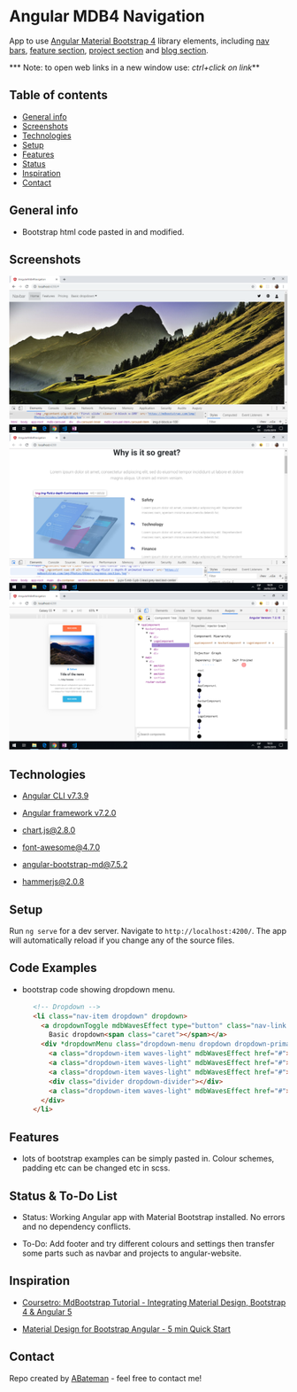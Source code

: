 # Angular MDB4 Navigation

App to use [Angular Material Bootstrap 4](https://mdbootstrap.com/docs/angular/) library elements, including [nav bars](https://mdbootstrap.com/docs/angular/navigation/navbar/), [feature section](https://mdbootstrap.com/docs/angular/sections/features/), [project section](https://mdbootstrap.com/docs/angular/sections/projects/) and [blog section](https://mdbootstrap.com/docs/angular/sections/blog/).

*** Note: to open web links in a new window use: _ctrl+click on link_**

## Table of contents

* [General info](#general-info)
* [Screenshots](#screenshots)
* [Technologies](#technologies)
* [Setup](#setup)
* [Features](#features)
* [Status](#status)
* [Inspiration](#inspiration)
* [Contact](#contact)

## General info

* Bootstrap html code pasted in and modified.

## Screenshots

![Example screenshot](./img/carousel.png)
![Example screenshot](./img/feature-section.png)
![Example screenshot](./img/blog-smallscreen.png)

## Technologies

* [Angular CLI v7.3.9](https://github.com/angular/angular-cli)

* [Angular framework v7.2.0](https://angular.io/)

* [chart.js@2.8.0](https://www.npmjs.com/package/chart.js?activeTab=readme)

* [font-awesome@4.7.0](https://www.npmjs.com/package/font-awesome)

* [angular-bootstrap-md@7.5.2](https://www.npmjs.com/package/angular-bootstrap-md)

* [hammerjs@2.0.8](https://www.npmjs.com/package/hammerjs)

## Setup

Run `ng serve` for a dev server. Navigate to `http://localhost:4200/`. The app will automatically reload if you change any of the source files.

## Code Examples

* bootstrap code showing dropdown menu.

```html
      <!-- Dropdown -->
      <li class="nav-item dropdown" dropdown>
        <a dropdownToggle mdbWavesEffect type="button" class="nav-link dropdown-toggle waves-light" mdbWavesEffect>
          Basic dropdown<span class="caret"></span></a>
        <div *dropdownMenu class="dropdown-menu dropdown dropdown-primary" role="menu">
          <a class="dropdown-item waves-light" mdbWavesEffect href="#">Action</a>
          <a class="dropdown-item waves-light" mdbWavesEffect href="#">Another action</a>
          <a class="dropdown-item waves-light" mdbWavesEffect href="#">Something else here</a>
          <div class="divider dropdown-divider"></div>
          <a class="dropdown-item waves-light" mdbWavesEffect href="#">Separated link</a>
        </div>
      </li>
```

## Features

* lots of bootstrap examples can be simply pasted in. Colour schemes, padding etc can be changed etc in scss.

## Status & To-Do List

* Status: Working Angular app with Material Bootstrap installed. No errors and no dependency conflicts.

* To-Do: Add footer and try different colours and settings then transfer some parts such as navbar and projects to angular-website.

## Inspiration

* [Coursetro: MdBootstrap Tutorial - Integrating Material Design, Bootstrap 4 & Angular 5](https://www.youtube.com/watch?v=m68xvSiuijE)

* [Material Design for Bootstrap Angular - 5 min Quick Start](https://www.youtube.com/watch?v=J3M0QS6YB0w)

## Contact

Repo created by [ABateman](https://www.andrewbateman.org) - feel free to contact me!
